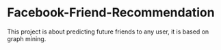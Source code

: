 # Facebook-Friend-Recommendation
This project is about predicting future friends to any user, it is based on graph mining.
